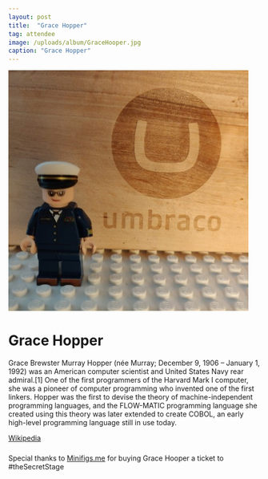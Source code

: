 ```yaml
---
layout: post
title:  "Grace Hopper"
tag: attendee
image: /uploads/album/GraceHooper.jpg
caption: "Grace Hopper"
---
```


![](/uploads/album/GraceHooper.jpg)
# Grace Hopper

Grace Brewster Murray Hopper (née Murray; December 9, 1906 – January 1, 1992) was an American computer scientist and United States Navy rear admiral.[1] One of the first programmers of the Harvard Mark I computer, she was a pioneer of computer programming who invented one of the first linkers. Hopper was the first to devise the theory of machine-independent programming languages, and the FLOW-MATIC programming language she created using this theory was later extended to create COBOL, an early high-level programming language still in use today.

[Wikipedia](https://en.wikipedia.org/wiki/Grace_Hopper)

###
Special thanks to [Minifigs.me](https://minifigs.me/products/custom-design-grace-hopper-minifigure) for buying Grace Hooper a ticket to #theSecretStage

